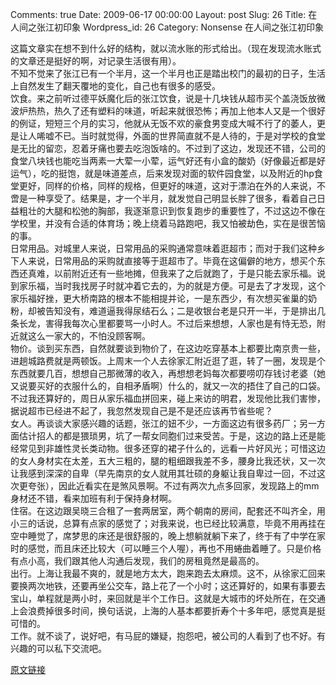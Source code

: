 Comments: true
Date: 2009-06-17 00:00:00
Layout: post
Slug: 26
Title: 在人间之张江初印象
Wordpress_id: 26
Category: Nonsense
在人间之张江初印象

  
这篇文章实在想不到什么好的结构，就以流水账的形式给出。（现在发现流水账式的文章还是挺好的啊，对记录生活很有用）。  
不知不觉来了张江已有一个半月，这一个半月也正是踏出校门的最初的日子，生活上自然发生了翻天覆地的变化，自己也有很多的感受。  
饮食。来之前听过德平妖魔化后的张江饮食，说是十几块钱从超市买个盖浇饭放微波炉热热，热久了还有塑料的味道，听起来就很恐怖；再加上他本人又是一个很好的例证，短短三个月的实习，他就从无饭不欢的豪食男变成大喊不行了的萎人，更是让人唏嘘不已。当时就觉得，外面的世界简直就不是人待的，于是对学校的食堂是无比的留恋，忍着牙痛也要去吃泡饭啥的。不过到了这边，发现还不错，公司的食堂八块钱也能吃当两素一大荤一小荤，运气好还有小盒的酸奶（好像最近都是好运气），吃的挺饱，就是味道差点，后来发现对面的软件园食堂，以及附近的hp食堂更好，同样的价格，同样的规格，但更好的味道，这对于漂泊在外的人来说，不啻是一种享受了。结果是，才一个半月，就发觉自己明显长胖了很多，看着自己日益粗壮的大腿和松弛的胸部，我逐渐意识到恢复跑步的重要性了，不过这边不像在学校里，并没有合适的体育场；晚上绕着马路跑吧，我又怕被劫色，实在是很苦恼的事。  
日常用品。对城里人来说，日常用品的采购通常意味着逛超市；而对于我们这种乡下人来说，日常用品的采购就直接等于逛超市了。毕竟在这偏僻的地方，想买个东西还真难，以前附近还有一些地摊，但我来了之后就跑了，于是只能去家乐福。说到家乐福，当时我找房子时就冲着它去的，为的就是方便。可是去了才发现，这个家乐福好挫，更大桥南路的根本不能相提并论，一是东西少，有次想买雀巢的奶粉，却被告知没有，难道逼我得尿结石么；二是收银台老是只开一半，于是排出几条长龙，害得我每次心里都要骂一小时人。不过后来想想，人家也是有恃无恐，附近就这么一家大的，不怕没顾客啊。  
物价。谈到买东西，自然就要谈到物价了，在这边吃穿基本上都要比南京贵一些，进趟城路费就是两顿饭。上周末一个人去徐家汇附近逛了逛，转了一圈，发现是个东西就要几百，想想自己那微薄的收入，再想想老妈每次都要唠叨存钱讨老婆（她又说要买好的衣服什么的，自相矛盾啊）什么的，就又一次的捂住了自己的口袋。不过我还算好的，周日从家乐福血拼回来，碰上来访的明君，发现他比我们害惨，据说超市已经进不起了，我忽然发现自己是不是还应该再节省些呢？  
女人。再谈谈大家感兴趣的话题，张江的妞不少，一方面这边有很多药厂；另一方面估计招人的都是猥琐男，坑了一帮女同胞们过来受苦。于是，这边的路上还是能经常见到非雄性灵长类动物。很多还穿的裙子什么的，远看一片好风光；可惜这边的女人身材实在太差，五大三粗的，腿的粗细跟我差不多，腰身比我还状，又一次让我感到深深的自卑（早先南京的女人就用其壮硕的身躯让我自卑过一回，不过这次更夸张），因此近看实在是煞风景啊。不过有两次九点多回家，发现路上的mm身材还不错，看来加班有利于保持身材啊。  
住宿。在这边跟吴晓三合租了一套两居室，两个朝南的房间，配套还不叫齐全，用小三的话说，总算有点家的感觉了；对我来说，也已经比较满意，毕竟不用再挂在空中睡觉了，席梦思的床还是很舒服的，晚上想躺就躺下来了，终于有了中学在家时的感觉，而且床还比较大（可以睡三个人喔），再也不用蜷曲着睡了。只是价格有点小高，我们跟其他人沟通后发现，我们的房租竟然是最高的。  
出行。上海让我最不爽的，就是地方太大，跑来跑去太麻烦。这不，从徐家汇回来要换两次地铁，还要再坐公交车，路上花了一个小时；这还算好的，如果有事要去宝山，单程就是两小时，来回就是半个工作日。这就是大城市的坏处所在，在交通上会浪费掉很多时间，换句话说，上海的人基本都要折寿个十多年吧，感觉真是挺可惜的。  
工作。就不谈了，说好吧，有马屁的嫌疑，抱怨吧，被公司的人看到了也不好。有兴趣的可以私下交流吧。  


[原文链接](http://lw02nju.blog.163.com/blog/static/1116027920095170485135/)
